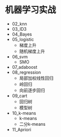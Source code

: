 # 机器学习实战

* 02_knn
* 03_ID3
* 04_Bayes
* 05_logistic
  - 梯度上升
  - 随机梯度上升
* 06_svm
  - SMO
* 07_adaboost
* 08_regression
  - 局部加权线性回归
  - 岭回归
  - 向前逐步回归
* 09_cart
  - 回归树
  - 模型树
* 10_k-means
  - k-means
  - 二分k-means
* 11_Apriori
